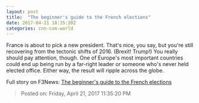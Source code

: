 ```yaml
---
layout: post
title:  "The beginner's guide to the French elections"
date: 2017-04-21 18:35:20Z
categories: cnn-com-world
---
```


France is about to pick a new president. That's nice, you say, but you're still recovering from the tectonic shifts of 2016. (Brexit! Trump!) You really should pay attention, though. One of Europe's most important countries could end up being run by a far-right leader or someone who's never held elected office. Either way, the result will ripple across the globe.


Full story on F3News: [The beginner's guide to the French elections](http://www.f3nws.com/n/fMvJxD)

> Posted on: Friday, April 21, 2017 11:35:20 PM
